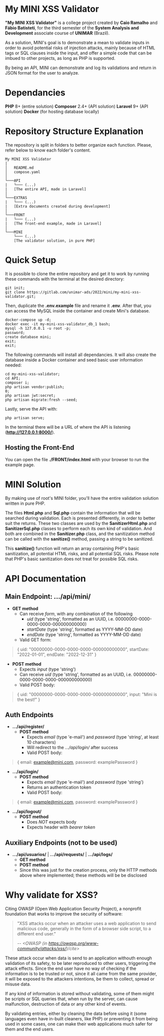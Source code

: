 # My MINI XSS Validator

**"My MINI XSS Validator"** is a college project created by **Caio Ramalho** and **Fábio Batisteti**, for the third semester of the **System Analysis and Development** associate course of **UNIMAR** (Brazil).

As a solution, MINI's goal is to demonstrate a mean to validate inputs in order to avoid potential risks of injection attacks, mainly because of HTML tags or SQL clauses inside the input, and offer a simple code that can be imbued to other projects, as long as PHP is supported.

By being an API, MINI can demonstrate and log its validations and return in JSON format for the user to analyze.

# Dependancies

**PHP** 8+ (entire solution)
**Composer** 2.4+ (API solution)
**Laravel** 9+ (API solution)
**Docker** (for hosting database locally)

# Repository Structure Explanation

The repository is split in folders to better organize each function. Please, refer below to know each folder's content.

```
My MINI XSS Validator
|
│   README.md
│   compose.yaml    
│
└───API
|	└─── (...)
|	[The entire API, made in Laravel]
│
└───EXTRAS
|	└─── (...)
|	[Extra documents created during development]
│
└───FRONT
|	└─── (...)
|	[The front-end example, made in Laravel]
│
└───MINI
	└─── (...)
	[The validator solution, in pure PHP]
```

# Quick Setup

It is possible to clone the entire repository and get it to work by running these commands with the terminal at the desired directory:
```
git init;
git clone https://gitlab.com/unimar-ads/2022/mini/my-mini-xss-validator.git;
```
Then, duplicate the **.env.example** file and rename it **.env**.
After that, you can access the MySQL inside the container and create Mini's database.
```
docker-compose up -d;
docker exec -it my-mini-xss-validator_db_1 bash;
mysql -h 127.0.0.1 -u root -p;
password;
create database mini;
exit;
exit;
```
The following commands will install all dependancies. It will also create the database inside a Docker container and seed basic user information needed:
```
cd my-mini-xss-validator;
cd API;
composer i;
php artisan vendor:publish;
0;
php artisan jwt:secret;
php artisan migrate:fresh --seed;
```
Lastly, serve the API with:
```
php artisan serve;
```
In the terminal there will be a URL of where the API is listening (**http://127.0.0.1:8000/**).

## Hosting the Front-End

You can open the file **./FRONT/index.html** with your browser to run the example page.

# MINI Solution

By making use of root's MINI folder, you'll have the entire validation solution written in pure PHP.

The files **Html.php** and **Sql.php** contain the information that will be searched during validation. Each is presented differently, in order to better suit the returns. These two classes are used by the **SanitizerHtml.php** and **SanitizerSql.php** classes to perform each its own kind of validation. And both are combined in the **Sanitizer.php** class, and the sanitization method can be called with the **sanitize()** method, passing a string to be sanitized.

This **sanitize()** function will return an array containing PHP's basic sanitization, all potential HTML risks, and all potential SQL risks. Please note that PHP's basic sanitization does not treat for possible SQL risks.

# API Documentation

## Main Endpoint: .../api/mini/

- **GET method**
	- Can receive *form*, with any combination of the following
		- *uid* (type 'string', formatted as an UUID, i.e. 00000000-0000-0000-0000-000000000000)
		- *startDate* (type 'string', formatted as YYYY-MM-DD date)
		- *endDate* (type 'string', formatted as YYYY-MM-DD date)
	- Valid GET form:
>{
uid: "00000000-0000-0000-0000-000000000000",
startDate: "2022-01-01",
endDate: "2022-12-31"
}

- **POST method**
	- Expects *input* (type 'string')
	- Can receive *uid* (type 'string', formatted as an UUID, i.e. 00000000-0000-0000-0000-000000000000)
	- Valid POST body:
>{
	uid: "00000000-0000-0000-0000-000000000000",
	input: "Mini is the best!"
}

## Auth Endpoints

- **.../api/register/**
	- **POST method**
		- Expects *email* (type 'e-mail') and *password* (type 'string', at least 10 characters)
		- Will redirect to the *.../api/login/* after success
		-  Valid POST body:
>{
	email: example@mini.com,
	password: examplePassword
}

- **.../api/login/**
	- **POST method**
		- Expects *email* (type 'e-mail') and *password* (type 'string')
		- Returns an authentication token
		- Valid POST body:
>{
	email: example@mini.com,
	password: examplePassword
}

- **.../api/logout/**
	- **POST method**
		- Does *NOT* expects body
		- Expects header with *bearer token*

## Auxiliary Endpoints (not to be used)

- **.../api/usuarios/** | **.../api/requests/** | **.../api/logs/**
	- **GET method**
	- **POST method**
	- Since this was just for the creation process, only the HTTP methods above where implemented; these methods will be be disclosed

# Why validate for XSS?

Citing OWASP (Open Web Application Security Project), a nonprofit foundation that works to improve the security of software:

> "XSS attacks occur when an attacker uses a web application to send malicious code, generally in the form of a browser side script, to a different end user."
>
> -- <cite><OWASP (in https://owasp.org/www-community/attacks/xss/)/cite>

These attack occur when data is send to an application withouth enough validation of its safety, to be later reproduced to other users, triggering the attack effects. Since the end user have no way of checking if the information is to be trusted or not, since it all came from the same provider, it will be exposed to the attackers intentions, be them to collect, spread or misuse data.

If any kind of information is stored without validating, some of them might be scripts or SQL queries that, when run by the server, can cause malfunction, destruction of data or any other kind of events.

By validating entries, either by cleaning the data before using it (some languages even have in-built cleaners, like PHP) or preventing it from being used in some cases, one can make their web applications much safer for them and the end users.
